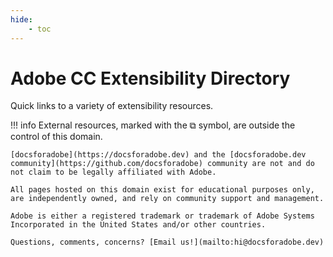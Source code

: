 ```yaml
---
hide:
    - toc
---
```


<head>
<script src="./_static/extensibility-directory.js"></script>
</head>

# Adobe CC Extensibility Directory

Quick links to a variety of extensibility resources.

<div id="filterButtons">
    <div id="filterBtnsTags"></div>
    <div id="filterBtnsApps"></div>
</div>

<div id="links" class="grid cards">
    <ul id="linklist" />
</div>

!!! info
    External resources, marked with the &#x29C9; symbol, are outside the control of this domain.

    [docsforadobe](https://docsforadobe.dev) and the [docsforadobe.dev community](https://github.com/docsforadobe) community are not and do not claim to be legally affiliated with Adobe.

    All pages hosted on this domain exist for educational purposes only, are independently owned, and rely on community support and management.

    Adobe is either a registered trademark or trademark of Adobe Systems Incorporated in the United States and/or other countries.

    Questions, comments, concerns? [Email us!](mailto:hi@docsforadobe.dev)

